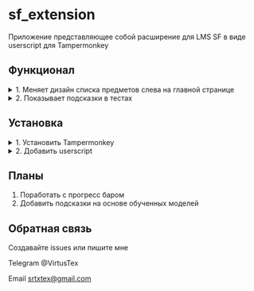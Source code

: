 # sf_extension
Приложение представляющее собой расширение для LMS SF в виде userscript для Tampermonkey

## Функционал

<details>
<summary>1. Меняет дизайн списка предметов слева на главной странице</summary>

При открытии страницы курса левая панель меняется в дизайне

https://apps.skillfactory.ru/learning/course/course-v1:Skillfactory+URFUML2023+SEP2023/home

Предметы разбиры на блоки, можно скрыть, можно раскрыть. Немного уменьшена высота кнопок и увеличина ширина чтобы на странице больше умещалось.

![Screenshot 0](https://github.com/srtxtex/sf_extension/blob/main/images/0.png)
</details>
<details>
<summary>2. Показывает подсказки в тестах</summary>

В блоках где есть задания, справа от номера задания появляется переключатель показывающий подсказки. 
Если переключателя нет - подсказок в базе нет.

Так выглядит переключатель когда подсказки есть, но не показываются (состояние по умолчанию если подсказки есть в базе):

![Screenshot 10](https://github.com/srtxtex/sf_extension/blob/dev/images/10.png)

Так выглядит когда вы включили отображение подсказок:

![Screenshot 11](https://github.com/srtxtex/sf_extension/blob/dev/images/11.png)

Подсказки заносятся в базу при открытии страницы с пройденым заданием или в процессе его прохождения при правильном ответе.
Если в эти моменты расширение работало (было установлено и включено), подсказки отправятся в базу и будут доступны всем пользователям приложения.
Если кнопки подсказки нет или она пропала после отправки ответа, перезагрузите страницу. Если это не помогло, скорее всего подсказки для данного типа ввода не разработаны или подсказки еще нет в базе.

Как выглядят подсказки:

<details>
<summary>для checkbox и radio элементов подсказка будет выделена зеленым цветом если это текст и обведена зеленой рамкой если это картинка. Если тип checkbox и подсказок несколько, но в базе только часть подсказок (еще не все), они буду выделены оранжевым.</summary>

![Screenshot 12](https://github.com/srtxtex/sf_extension/blob/dev/images/12.png)
</details>

<details>
<summary>для select элменетов нужный option будет зеленого цвета (для компьютеров на mac os цвет не меняется, особенность ос, буду думать как решить).</summary>

![Screenshot 13](https://github.com/srtxtex/sf_extension/blob/dev/images/13.png)
</details>

<details>
<summary>для text элементов подсказка будет показана в его placeholder.</summary>

![Screenshot 14](https://github.com/srtxtex/sf_extension/blob/dev/images/14.png)
</details>

<details>
<summary>для textarea элементов при наведелнии на него будет показан title (tooltip) с подсказкой.</summary>

![Screenshot 15](https://github.com/srtxtex/sf_extension/blob/dev/images/15.png)
</details>

</details>

## Установка

<details>
<summary>1. Установить Tampermonkey</summary>

Зайти в интернет-магазин для своего браузера и установить бесплатное расширение Tampermonkey

Здесь все инструкции и ссылки для всех браузеров
https://www.tampermonkey.net/

Ниже добавил прямые для топ 3

Chrome
https://chromewebstore.google.com/detail/tampermonkey/dhdgffkkebhmkfjojejmpbldmpobfkfo?hl=ru

Firefox
https://addons.mozilla.org/ru/firefox/addon/tampermonkey/

Opera
https://addons.opera.com/ru/extensions/details/tampermonkey-beta/

Видео инструкция
https://www.youtube.com/watch?v=8tyjJD65zws
</details>

<details>
<summary>2. Добавить userscript</summary>

Скопировать код ниже для main версии 

```
// ==UserScript==
// @name         SF extension
// @version      0.1
// @author       VirtusTex
// @updateURL https://raw.githubusercontent.com/srtxtex/sf_extension/main/userscript.js
// ==/UserScript==
```
или следующий код для dev версии

```
// ==UserScript==
// @name         SF extension dev
// @version      0.1
// @author       VirtusTex
// @updateURL https://raw.githubusercontent.com/srtxtex/sf_extension/dev/userscript.js
// ==/UserScript==
```

и добавить его в Tampermonkey в качестве нового юзрскрипта.

Можно уставноить оба как два отдельных скрипта, но одновременно их включать нельзя. При необходимости один включить, второй выключить. Ниже описанно как. В dev ветке появляется экспериментальый функционал, который потом может перейти в main.

Нажать на иконку в трее браузера, выбрать "Панель управления"

![Screenshot 1](https://github.com/srtxtex/sf_extension/blob/dev/images/1.png)

Нажать на таб где плюс, выглядит как открыть новую вкладку

![Screenshot 2](https://github.com/srtxtex/sf_extension/blob/dev/images/2.png)

Выделить все что внутри и удалить

![Screenshot 3](https://github.com/srtxtex/sf_extension/blob/dev/images/3.png)

Вставить код из userscript.js и сохранить (Ctrl+S или Файл->Сохранить)

![Screenshot 4](https://github.com/srtxtex/sf_extension/blob/dev/images/4.png)

![Screenshot 5](https://github.com/srtxtex/sf_extension/blob/dev/images/5.png)

Перейти во вкладу "Установленные скрипты" и нажать на строку со временем в строке установленного скрипта в колонке "Обновлен"

![Screenshot 6](https://github.com/srtxtex/sf_extension/blob/dev/images/6.png)

Появится окно обновления, нажать кнопку "Обновить". Далее обновления будут скачиваться сами при появлении новой версии, иногда при автообновлении будет появзяться такое же окно.

![Screenshot 7](https://github.com/srtxtex/sf_extension/blob/dev/images/7.png)

Скрипт работает если включен данный переключатель

![Screenshot 8](https://github.com/srtxtex/sf_extension/blob/dev/images/8.png)

Весь Tampermonkey со всеми его включенными скриптами работает если сам Tampermonkey включен как показанно здесь

![Screenshot 9](https://github.com/srtxtex/sf_extension/blob/dev/images/9.png)
</details>

## Планы
1. Поработать с прогресс баром
2. Добавить подсказки на основе обученных моделей

## Обратная связь
Создавайте issues или пишите мне

Telegram @VirtusTex

Email srtxtex@gmail.com
